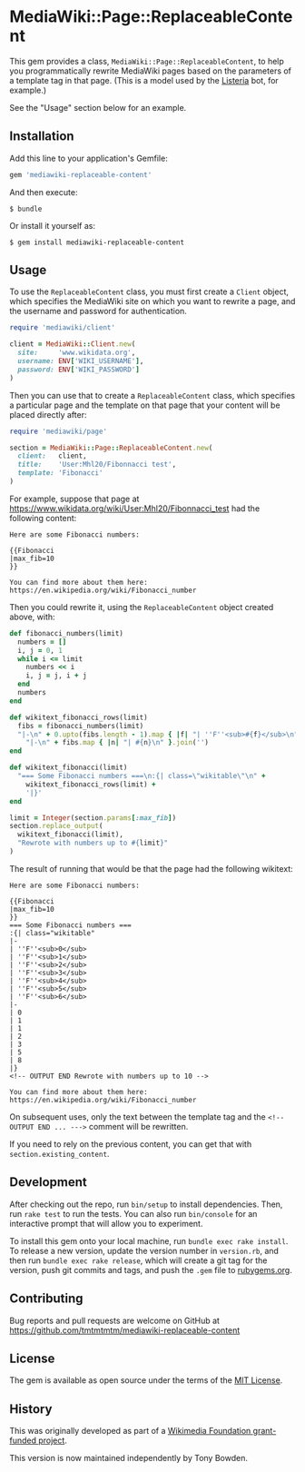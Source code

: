 # MediaWiki::Page::ReplaceableContent

This gem provides a class,
`MediaWiki::Page::ReplaceableContent`, to help you
programmatically rewrite MediaWiki pages based on the parameters
of a template tag in that page. (This is a model used by the
[Listeria](https://tools.wmflabs.org/listeria/) bot, for
example.)

See the "Usage" section below for an example.

## Installation

Add this line to your application's Gemfile:

```ruby
gem 'mediawiki-replaceable-content'
```

And then execute:

    $ bundle

Or install it yourself as:

    $ gem install mediawiki-replaceable-content

## Usage

To use the `ReplaceableContent` class, you must first create a
`Client` object, which specifies the MediaWiki site on which you
want to rewrite a page, and the username and password for
authentication.

```ruby
require 'mediawiki/client'

client = MediaWiki::Client.new(
  site:     'www.wikidata.org',
  username: ENV['WIKI_USERNAME'],
  password: ENV['WIKI_PASSWORD']
)
```

Then you can use that to create a `ReplaceableContent` class,
which specifies a particular page and the template on that page
that your content will be placed directly after:

```ruby
require 'mediawiki/page'

section = MediaWiki::Page::ReplaceableContent.new(
  client:   client,
  title:    'User:Mhl20/Fibonnacci test',
  template: 'Fibonacci'
)
```

For example, suppose that page at
https://www.wikidata.org/wiki/User:Mhl20/Fibonnacci_test had the
following content:

```
Here are some Fibonacci numbers:

{{Fibonacci
|max_fib=10
}}

You can find more about them here:
https://en.wikipedia.org/wiki/Fibonacci_number
```

Then you could rewrite it, using the `ReplaceableContent` object
created above, with:

```ruby
def fibonacci_numbers(limit)
  numbers = []
  i, j = 0, 1
  while i <= limit
    numbers << i
    i, j = j, i + j
  end
  numbers
end

def wikitext_fibonacci_rows(limit)
  fibs = fibonacci_numbers(limit)
  "|-\n" + 0.upto(fibs.length - 1).map { |f| "| ''F''<sub>#{f}</sub>\n" }.join('') +
    "|-\n" + fibs.map { |n| "| #{n}\n" }.join('')
end

def wikitext_fibonacci(limit)
  "=== Some Fibonacci numbers ===\n:{| class=\"wikitable\"\n" +
    wikitext_fibonacci_rows(limit) +
    '|}'
end

limit = Integer(section.params[:max_fib])
section.replace_output(
  wikitext_fibonacci(limit),
  "Rewrote with numbers up to #{limit}"
)
```

The result of running that would be that the page had the
following wikitext:

```
Here are some Fibonacci numbers:

{{Fibonacci
|max_fib=10
}}
=== Some Fibonacci numbers ===
:{| class="wikitable"
|-
| ''F''<sub>0</sub>
| ''F''<sub>1</sub>
| ''F''<sub>2</sub>
| ''F''<sub>3</sub>
| ''F''<sub>4</sub>
| ''F''<sub>5</sub>
| ''F''<sub>6</sub>
|-
| 0
| 1
| 1
| 2
| 3
| 5
| 8
|}
<!-- OUTPUT END Rewrote with numbers up to 10 -->

You can find more about them here:
https://en.wikipedia.org/wiki/Fibonacci_number
```

On subsequent uses, only the text between the template tag and
the `<!-- OUTPUT END ... --->` comment will be rewritten.

If you need to rely on the previous content, you can get that
with `section.existing_content`.

## Development

After checking out the repo, run `bin/setup` to install dependencies. Then, run `rake test` to run the tests. You can also run `bin/console` for an interactive prompt that will allow you to experiment.

To install this gem onto your local machine, run `bundle exec rake install`. To release a new version, update the version number in `version.rb`, and then run `bundle exec rake release`, which will create a git tag for the version, push git commits and tags, and push the `.gem` file to [rubygems.org](https://rubygems.org).

## Contributing

Bug reports and pull requests are welcome on GitHub at https://github.com/tmtmtmtm/mediawiki-replaceable-content

## License

The gem is available as open source under the terms of the [MIT License](http://opensource.org/licenses/MIT).

## History

This was originally developed as part of a [Wikimedia Foundation grant-funded
project](https://meta.wikimedia.org/wiki/Grants:Project/mySociety/EveryPolitician).

This version is now maintained independently by Tony Bowden.
